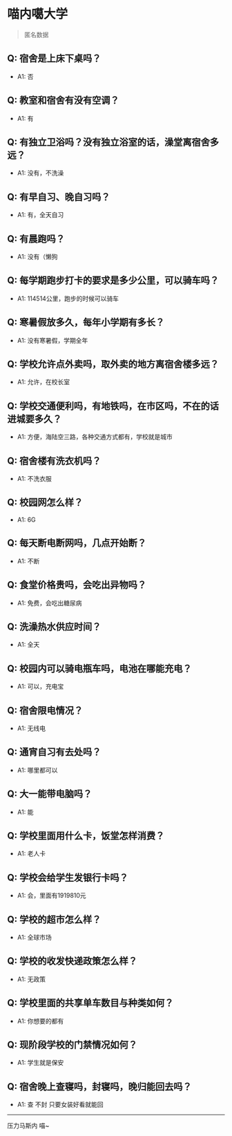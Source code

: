 # 喵内噶大学
> 匿名数据
## Q: 宿舍是上床下桌吗？
- A1: 否
## Q: 教室和宿舍有没有空调？
- A1: 有
## Q: 有独立卫浴吗？没有独立浴室的话，澡堂离宿舍多远？
- A1: 没有，不洗澡
## Q: 有早自习、晚自习吗？
- A1: 有，全天自习
## Q: 有晨跑吗？
- A1: 没有（懒狗
## Q: 每学期跑步打卡的要求是多少公里，可以骑车吗？
- A1: 114514公里，跑步的时候可以骑车
## Q: 寒暑假放多久，每年小学期有多长？
- A1: 没有寒暑假，学期全年
## Q: 学校允许点外卖吗，取外卖的地方离宿舍楼多远？
- A1: 允许，在校长室
## Q: 学校交通便利吗，有地铁吗，在市区吗，不在的话进城要多久？
- A1: 方便，海陆空三路，各种交通方式都有，学校就是城市
## Q: 宿舍楼有洗衣机吗？
- A1: 不洗衣服
## Q: 校园网怎么样？
- A1: 6G
## Q: 每天断电断网吗，几点开始断？
- A1: 不断
## Q: 食堂价格贵吗，会吃出异物吗？
- A1: 免费，会吃出糖尿病
## Q: 洗澡热水供应时间？
- A1: 全天
## Q: 校园内可以骑电瓶车吗，电池在哪能充电？
- A1: 可以，充电宝
## Q: 宿舍限电情况？
- A1: 无线电
## Q: 通宵自习有去处吗？
- A1: 哪里都可以
## Q: 大一能带电脑吗？
- A1: 能
## Q: 学校里面用什么卡，饭堂怎样消费？
- A1: 老人卡
## Q: 学校会给学生发银行卡吗？
- A1: 会，里面有1919810元
## Q: 学校的超市怎么样？
- A1: 全球市场
## Q: 学校的收发快递政策怎么样？
- A1: 无政策
## Q: 学校里面的共享单车数目与种类如何？
- A1: 你想要的都有
## Q: 现阶段学校的门禁情况如何？
- A1: 学生就是保安
## Q: 宿舍晚上查寝吗，封寝吗，晚归能回去吗？
- A1: 查 不封 只要女装好看就能回
***
压力马斯内 喵~